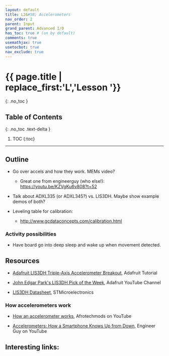```yaml
---
layout: default
title: L2&#58; Accelerometers
nav_order: 2
parent: Input
grand_parent: Advanced I/O
has_toc: true # (on by default)
comments: true
usemathjax: true
usetocbot: true
nav_exclude: true
---
```

# {{ page.title | replace_first:'L','Lesson '}}
{: .no_toc }

## Table of Contents
{: .no_toc .text-delta }

1. TOC
{:toc}
---

## Outline

- Go over accels and how they work. MEMs video?
  - Great one from engineerguy (who else!): https://youtu.be/KZVgKu6v808?t=52
- Talk about ADXL335 (or ADXL345?) vs. LIS3DH. Maybe show example demos of both?

- Leveling table for calibration:
    - http://www.gcdataconcepts.com/calibration.html

### Activity possibilities

- Have board go into deep sleep and wake up when movement detected.

## Resources

- [Adafruit LIS3DH Triple-Axis Accelerometer Breakout](https://learn.adafruit.com/adafruit-lis3dh-triple-axis-accelerometer-breakout), Adafruit Tutorial

- [John Edgar Park's LIS3DH Pick of the Week](https://youtu.be/l1T3C-AZV0E), Adafruit YouTube Channel

- [LIS3DH Datasheet](https://www.st.com/resource/en/datasheet/cd00274221.pdf), STMicroelectronics

### How accelerometers work

- [How an accelerometer works](https://youtu.be/i2U49usFo10), Afrotechmods on YouTube

- [Accelerometers: How a Smartphone Knows Up from Down](https://youtu.be/KZVgKu6v808), Engineer Guy on YouTube


## Interesting links:

<!-- - Helpful vector2D implementation built for arduino: https://github.com/yazug/Arduino/blob/master/libraries/AP_Math/vector2.h 

- Ha, oh amazing, someone tried to implement the PVector class by Shiffman in Arduino: https://github.com/stuthedew/AVector. Does not look very feature complete. And should have used templates I think
-->